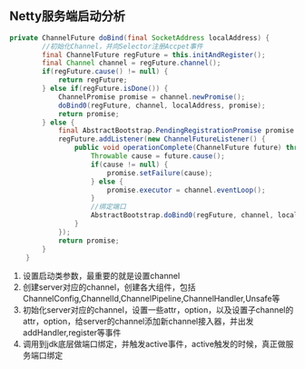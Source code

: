 ## Netty服务端启动分析
```java
private ChannelFuture doBind(final SocketAddress localAddress) {
        //初始化Channel，并向Selector注册Accpet事件
        final ChannelFuture regFuture = this.initAndRegister();
        final Channel channel = regFuture.channel();
        if(regFuture.cause() != null) {
            return regFuture;
        } else if(regFuture.isDone()) {
            ChannelPromise promise = channel.newPromise();
            doBind0(regFuture, channel, localAddress, promise);
            return promise;
        } else {
            final AbstractBootstrap.PendingRegistrationPromise promise = new AbstractBootstrap.PendingRegistrationPromise(channel, null);
            regFuture.addListener(new ChannelFutureListener() {
                public void operationComplete(ChannelFuture future) throws Exception {
                    Throwable cause = future.cause();
                    if(cause != null) {
                        promise.setFailure(cause);
                    } else {
                        promise.executor = channel.eventLoop();
                    }
                    //绑定端口
                    AbstractBootstrap.doBind0(regFuture, channel, localAddress, promise);
                }
            });
            return promise;
        }
    }
```
1. 设置启动类参数，最重要的就是设置channel
2. 创建server对应的channel，创建各大组件，包括ChannelConfig,ChannelId,ChannelPipeline,ChannelHandler,Unsafe等
3. 初始化server对应的channel，设置一些attr，option，以及设置子channel的attr，option，给server的channel添加新channel接入器，并出发addHandler,register等事件
4. 调用到jdk底层做端口绑定，并触发active事件，active触发的时候，真正做服务端口绑定

